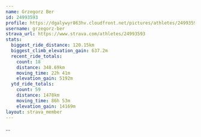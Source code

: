 ```yaml
---
name: Grzegorz Ber
id: 24993593
profile: https://dgalywyr863hv.cloudfront.net/pictures/athletes/24993593/7453165/11/large.jpg
username: grzegorz-ber
strava_url: https://www.strava.com/athletes/24993593
stats:
  biggest_ride_distance: 120.15km
  biggest_climb_elevation_gain: 637.2m
  recent_ride_totals:
    count: 18
    distance: 348.69km
    moving_time: 22h 41m
    elevation_gain: 5192m
  ytd_ride_totals:
    count: 59
    distance: 1478km
    moving_time: 86h 53m
    elevation_gain: 14169m
layout: strava_member
--- 
```

...
